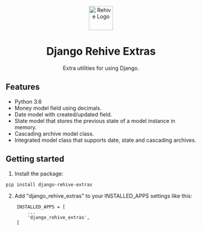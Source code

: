 <p align="center">
  <img width="64" src="https://avatars2.githubusercontent.com/u/22204821?s=200&v=4" alt="Rehive Logo">
  <h1 align="center">Django Rehive Extras</h1>
  <p align="center">Extra utilities for using Django.</p>
</p>


## Features

- Python 3.6
- Money model field using decimals.
- Date model with created/updated field.
- State model that stores the previous state of a model instance in memory.
- Cascading archive model class.
- Integrated model class that supports date, state and cascading archives.


## Getting started

1. Install the package:

```
pip install django-rehive-extras
```

2. Add "django_rehive_extras" to your INSTALLED_APPS settings like this:

```
    INSTALLED_APPS = [
        ...
        'django_rehive_extras',
    ]
```
